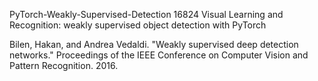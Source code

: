 PyTorch-Weakly-Supervised-Detection
16824 Visual Learning and Recognition: weakly supervised object detection with PyTorch

Bilen, Hakan, and Andrea Vedaldi. "Weakly supervised deep detection networks." Proceedings of the IEEE Conference on Computer Vision and Pattern Recognition. 2016.
